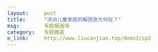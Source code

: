 ```yaml
---
layout:		post
title:		"流动儿童家庭的解困良方何在？"
msg:		专题报道场
category:	专题报道
o_link:		http://www.liucanjiao.top/demo2/sp2
---
```


